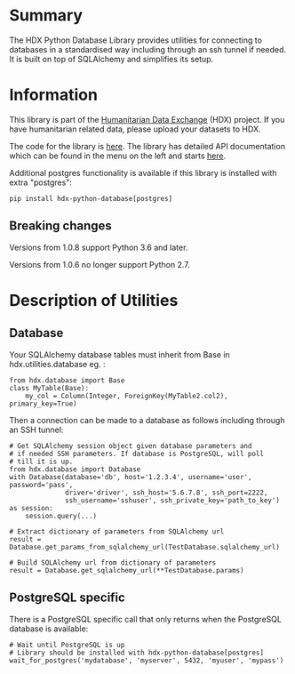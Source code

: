 # Summary

The HDX Python Database Library provides utilities for connecting to databases in a standardised way including
through an ssh tunnel if needed. It is built on top of SQLAlchemy and simplifies its setup.

# Information

This library is part of the [Humanitarian Data Exchange](https://data.humdata.org/) (HDX) project. If you have 
humanitarian related data, please upload your datasets to HDX.

The code for the library is [here](https://github.com/OCHA-DAP/hdx-python-database).
The library has detailed API documentation which can be found in the menu on the left and starts 
[here](https://hdx-python-database.readthedocs.io/en/latest/api-documentation/downloading-files/). 

Additional postgres functionality is available if this library is installed with extra "postgres":

    pip install hdx-python-database[postgres]

## Breaking changes
Versions from 1.0.8 support Python 3.6 and later.

Versions from 1.0.6 no longer support Python 2.7. 

# Description of Utilities

## Database

Your SQLAlchemy database tables must inherit from Base in
hdx.utilities.database eg. :

    from hdx.database import Base
    class MyTable(Base):
        my_col = Column(Integer, ForeignKey(MyTable2.col2), primary_key=True)

Then a connection can be made to a database as follows including through an SSH
tunnel:

    # Get SQLAlchemy session object given database parameters and
    # if needed SSH parameters. If database is PostgreSQL, will poll
    # till it is up.
    from hdx.database import Database
    with Database(database='db', host='1.2.3.4', username='user', password='pass',
                  driver='driver', ssh_host='5.6.7.8', ssh_port=2222,
                  ssh_username='sshuser', ssh_private_key='path_to_key') as session:
        session.query(...)

    # Extract dictionary of parameters from SQLAlchemy url
    result = Database.get_params_from_sqlalchemy_url(TestDatabase.sqlalchemy_url)

    # Build SQLAlchemy url from dictionary of parameters
    result = Database.get_sqlalchemy_url(**TestDatabase.params)

## PostgreSQL specific

There is a PostgreSQL specific call that only returns when the PostgreSQL database
is available:

    # Wait until PostgreSQL is up
    # Library should be installed with hdx-python-database[postgres]
    wait_for_postgres('mydatabase', 'myserver', 5432, 'myuser', 'mypass')

